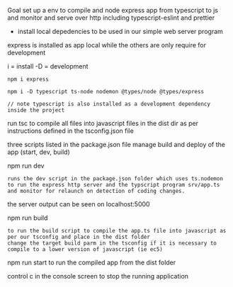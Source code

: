 Goal set up a env to compile and node express app from typescript to js and monitor and serve over http
including typescript-eslint and prettier

-  install local depedencies to be used in our simple web server program

express is installed as app local while the others are only require for development

i = install -D = development

    npm i express

    npm i -D typescript ts-node nodemon @types/node @types/express

    // note typescript is also installed as a development dependency inside the project

run tsc to compile all files into javascript files in the dist dir as per instructions defined in
the tsconfig.json file

three scripts listed in the package.json file manage build and deploy of the app (start, dev, build)


npm run dev

    runs the dev script in the package.json folder which uses ts.nodemon to run the express http server and the typscript program srv/app.ts and monitor for relaunch on detection of coding changes.

the server output can be seen on
    localhost:5000

npm run build

    to run the build script to compile the app.ts file into javascript as per our tsconfig and place in the dist folder
    change the target build parm in the tsconfig if it is necessary to compile to a lower version of javascript (ie ec5)

npm run start
    to run the compiled app from the dist folder

control c in the console screen to stop the running application
